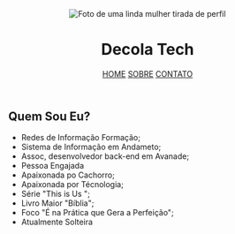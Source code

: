<!DOCTYPE html>
<html lang="pt-br">
<head>
  <meta charset="UTF-8">
  <meta http-equiv="X-UA-Compatible" content="IE=edge">
  <meta name="viewport" content="width=device-width, initial-scale=1.0">
  <title>Sobre mim</title>
  <link rel="stylesheet" href="styles.css">
</head>
<body>
  <header class="header">
    <div class="um">
      <img class="perfil" src="https://media-exp1.licdn.com/dms/image/C4E03AQHW3mNvkjOAbA/profile-displayphoto-shrink_400_400/0/1650998574721?e=1656547200&v=beta&t=ajAAdreKziosCJlwiTWpWSeot1wRdXmSO_epAONzOTU" alt="Foto de uma linda mulher tirada de perfil">
      <h1 class="titulo">Decola Tech</h1>
    </div>
    <div class="menu">
      <nav class="nav">
        <a href="index.html">HOME</a>
        <a href="sobre.html">SOBRE</a>
        <a href="#">CONTATO</a>
      </nav>
    </div>
  </header>
  <main class="container">
    <h2 class="subtitulo">Quem Sou Eu?</h2>
    <ul class="lista">
      <li>Redes de Informação Formação;</li>
      <li>Sistema de Informação em Andameto;</li>
      <li>Assoc, desenvolvedor back-end em Avanade;</li>
      <li>Pessoa Engajada</li>
      <li>Apaixonada po Cachorro;</li>
      <li>Apaixonada por Técnologia;</li>
      <li>Série "This is Us ";</li>
      <li>Livro Maior "Bíblia";</li>
      <li>Foco "É na Prática que Gera a Perfeição";</li>
      <li>Atualmente Solteira</li>
    </ul>
  </main>
</body>
</html>
